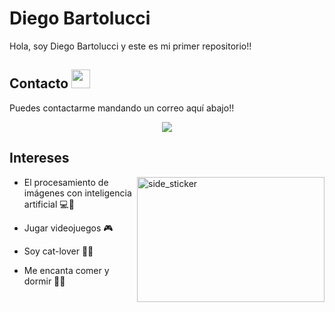 # Diego Bartolucci
Hola, soy Diego Bartolucci y este es mi primer repositorio!!

## Contacto <img src="https://i.giphy.com/media/v1.Y2lkPTc5MGI3NjExNzh5bzVxcnRuZXI3ZHB3YXc5YTV0bDl5aWUwYjRkYWIwZ25jdXV0dCZlcD12MV9pbnRlcm5hbF9naWZfYnlfaWQmY3Q9Zw/cQz5MLlnP5rfa/giphy.gif" width="30px">

Puedes contactarme mandando un correo aquí abajo!!
<p align="center">
    <a href="mailto:diegobartoluccid@gmail.com">
        <img src="https://img.shields.io/badge/Gmail-D14836?style=for-the-badge&logo=gmail&logoColor=white"/>
    </a>
</p>

## Intereses

<img align="right" width=300px height=200px alt="side_sticker" src="https://i.giphy.com/media/v1.Y2lkPTc5MGI3NjExYTUxd2xmNGM4OWQ1aWVydTZpaHl5b3hvYW4xeGUwZ3ltNWZ6eWQyNiZlcD12MV9pbnRlcm5hbF9naWZfYnlfaWQmY3Q9Zw/uQkKavfX6TER2/giphy.gif" />

- El procesamiento de imágenes con inteligencia artificial 💻🎥

- Jugar videojuegos 🎮

- Soy cat-lover 🐱‍👤

- Me encanta comer y dormir 🌭😴
